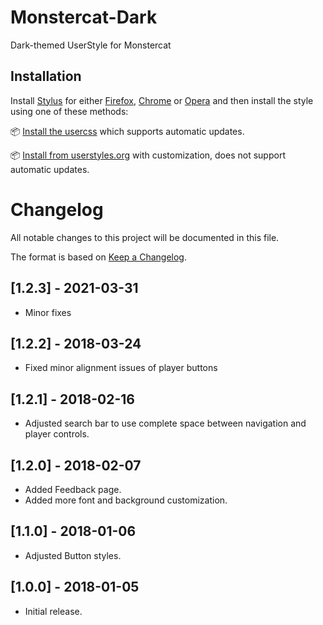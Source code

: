 # Monstercat-Dark

Dark-themed UserStyle for Monstercat

## Installation

Install [Stylus](https://add0n.com/stylus.html) for either [Firefox](https://addons.mozilla.org/en-US/firefox/addon/styl-us/), [Chrome](https://chrome.google.com/webstore/detail/stylus/clngdbkpkpeebahjckkjfobafhncgmne) or [Opera](https://addons.opera.com/en-gb/extensions/details/stylus/) and then install the style using one of these methods:

📦 [Install the usercss](https://github.com/DayvidKnows/Monstercat-Dark/raw/master/monstercat-dark.user.css) which supports automatic updates.

📦 [Install from userstyles.org](https://userstyles.org/styles/167501) with customization, does not support automatic updates.


# Changelog

All notable changes to this project will be documented in this file.

The format is based on [Keep a Changelog](http://keepachangelog.com/en/1.0.0/).

## [1.2.3] - 2021-03-31

- Minor fixes

## [1.2.2] - 2018-03-24

- Fixed minor alignment issues of player buttons

## [1.2.1] - 2018-02-16

- Adjusted search bar to use complete space between navigation and player controls.

## [1.2.0] - 2018-02-07

- Added Feedback page.
- Added more font and background customization.

## [1.1.0] - 2018-01-06
- Adjusted Button styles.

## [1.0.0] - 2018-01-05
- Initial release.
